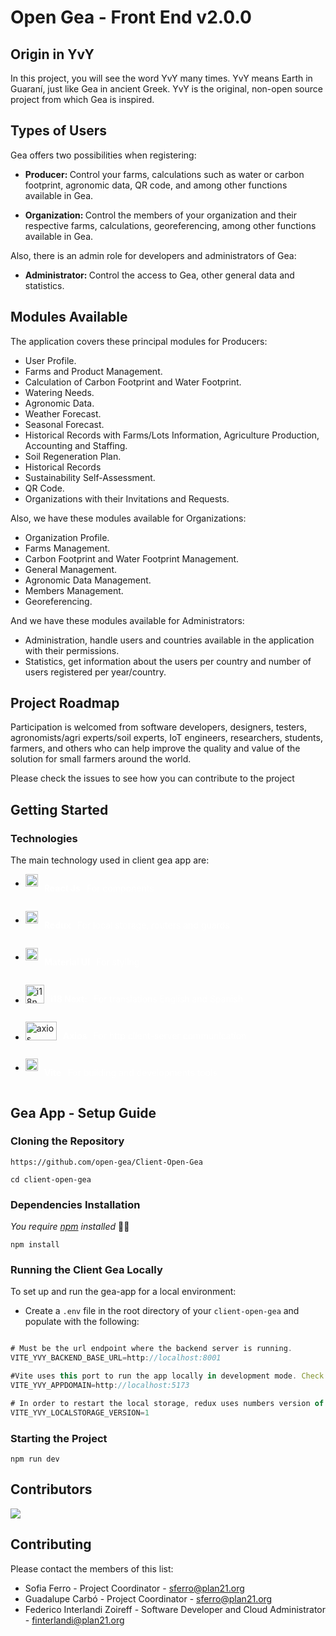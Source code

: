 # Open Gea - Front End v2.0.0

## Origin in YvY

In this project, you will see the word YvY many times. YvY means Earth in Guaraní, just like Gea in ancient Greek. YvY is the original, non-open source project from which Gea is inspired. 

## Types of Users

   Gea offers two possibilities when registering:

- <b> Producer: </b> Control your farms, calculations such as water or carbon footprint, agronomic data, QR code, and among other functions available in Gea.

- <b> Organization: </b> Control the members of your organization and their respective farms, calculations, georeferencing, among other functions available in Gea.
  
Also, there is an admin role for developers and administrators of Gea:

- <b> Administrator: </b> Control the access to Gea, other general data and statistics.

## Modules Available

The application covers these principal modules for Producers:

- User Profile.
- Farms and Product Management.
- Calculation of Carbon Footprint and Water Footprint.
- Watering Needs.
- Agronomic Data.
- Weather Forecast.
- Seasonal Forecast.
- Historical Records with Farms/Lots Information, Agriculture Production, Accounting and Staffing.
- Soil Regeneration Plan.
- Historical Records
- Sustainability Self-Assessment. 
- QR Code.
- Organizations with their Invitations and Requests.

Also, we have these modules available for Organizations:
- Organization Profile.
- Farms Management.
- Carbon Footprint and Water Footprint Management.
- General Management.
- Agronomic Data Management.
- Members Management.
- Georeferencing.

And we have these modules available for Administrators:
- Administration, handle users and countries available in the application with their permissions.
- Statistics, get information about the users per country and number of users registered per year/country.

## Project Roadmap

Participation is welcomed from software developers, designers, testers, agronomists/agri experts/soil experts, IoT engineers, researchers, students, farmers, and others who can help improve the quality and value of the solution for small farmers around the world.

Please check the issues to see how you can contribute to the project

## Getting Started

### Technologies

The main technology used in client gea app are:

*  <div style="display: flex; justify-items: center;">
    <img src="https://user-images.githubusercontent.com/25181517/183897015-94a058a6-b86e-4e42-a37f-bf92061753e5.png" alt="react.js" width="20" height="20" style="margin-right: 10px;">
    <p style="color: white; font-weight: bold;">React Js</p>
    <p style="color:white; padding-left:10px;">For components</p>
</div>

*  <div style="display: flex; justify-items: center; ">
    <img src="https://user-images.githubusercontent.com/25181517/187896150-cc1dcb12-d490-445c-8e4d-1275cd2388d6.png" alt="redux" width="20" height="20" style="margin-right: 10px;">
    <p style="color: white; font-weight: bold;">Redux</p>
    <p style="color:white; padding-left:10px;">For local storage, routers and guards</p>
</div>

*  <div style="display: flex; justify-items: center; ">
    <img src="https://user-images.githubusercontent.com/25181517/189716630-fe6c084c-6c66-43af-aa49-64c8aea4a5c2.png" alt="material-ui" width="20" height="20" style="margin-right: 10px;">
    <p style="color: white; font-weight: bold;">Material UI</p>
    <p style="color:white; padding-left:10px;">For styling</p>
</div>

*  <div style="display: flex; justify-items: center;">
    <img src="https://avatars.githubusercontent.com/u/8546082?s=280&v=4" alt="i18n" width="30" height="30" style="margin-right: 10px;">
    <p style="color: white; font-weight: bold;">i18 Next:</p>
    <p style="color: white; padding-left: 10px;">For translations English and Spanish</p>
</div>

*  <div style="display: flex; justify-items: center; ">
    <img src="https://branditechture.agency/brand-logos/wp-content/uploads/wpdm-cache/Axios-900x0.png" alt="axios" width="50" height="30" style="margin-right: 10px;">
    <p style="color: white; font-weight: bold;">Axios</p>
    <p style="color:white; padding-left:10px;">For http client-server communication</p>
</div>

*  <div style="display: flex; justify-items: center;">
    <img src="https://github.com/marwin1991/profile-technology-icons/assets/62091613/b40892ef-efb8-4b0e-a6b5-d1cfc2f3fc35" alt="vite" width="20" height="20" style="margin-right: 10px;">
    <p style="color: white; font-weight: bold;">Vite</p>
    <p style="color:white; padding-left:10px;">For building and developments tools</p>
</div>

##  Gea App - Setup Guide

### Cloning the Repository


```
https://github.com/open-gea/Client-Open-Gea
```

```
cd client-open-gea
```

### Dependencies Installation

_You require [npm](https://phoenixnap.com/kb/install-node-js-npm-on-windows) installed_ 🤷‍♀️
```
npm install
```

### Running the Client Gea Locally

To set up and run the gea-app for a local environment:


- Create a `.env` file in the root directory of your `client-open-gea` and populate with the following:
   
```js

# Must be the url endpoint where the backend server is running. 
VITE_YVY_BACKEND_BASE_URL=http://localhost:8001 

#Vite uses this port to run the app locally in development mode. Check the port once you run it and change this variable if you need to.
VITE_YVY_APPDOMAIN=http://localhost:5173 

# In order to restart the local storage, redux uses numbers version of it. Every time you change it, localstarage will be reset. Can be any number
VITE_YVY_LOCALSTORAGE_VERSION=1

```


### Starting the Project

```
npm run dev
```


## Contributors

<a href="https://github.com/Open-Gea/Client-Open-Gea/graphs/contributors">
  <img src="https://contributors-img.web.app/image?repo=Open-Gea/Client-Open-Gea" />
</a>

## Contributing

Please contact the members of this list:

- Sofia Ferro - Project Coordinator - sferro@plan21.org
- Guadalupe Carbó  - Project Coordinator - sferro@plan21.org
- Federico Interlandi Zoireff - Software Developer and Cloud Administrator - finterlandi@plan21.org

<!-- Slack space -->

<!-- IMAGE SHIELDS -->
[React.js]: https://img.shields.io/badge/React-20232A?style=for-the-badge&logo=react&logoColor=008B4A
[React-url]: https://reactjs.org/
[Redux.js]: https://user-images.githubusercontent.com/25181517/187896150-cc1dcb12-d490-445c-8e4d-1275cd2388d6.png
[Redux-url]: https://redux.js.org/
[Javascript.js]: https://img.shields.io/badge/Javascript-20232A?style=for-the-badge&logo=javascript&logoColor=008B4A
[Javascript-url]: https://developer.mozilla.org/es/docs/Web/JavaScript
[Redux.js]: https://img.shields.io/badge/Redux-20232A?style=for-the-badge&logo=redux&logoColor=008B4A
[Redux-url]: https://es.redux.js.org/
[Mui.js]: https://img.shields.io/badge/Mui-20232A?style=for-the-badge&logo=mui&logoColor=008B4A
[Mui-url]: https://mui.com/
[Axios.js]: https://img.shields.io/badge/Axios-20232A?style=for-the-badge&logo=axios&logoColor=008B4A
[Axios-url]: https://axios-http.com/docs/intro


